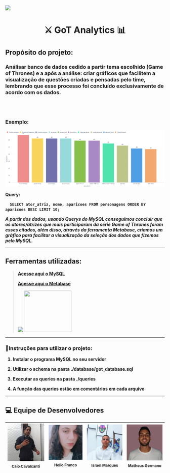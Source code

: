 <img src="https://upload.wikimedia.org/wikipedia/commons/b/b5/Logo_Game_of_Thrones.png">

<h1 align="center">⚔ GoT Analytics 📊</h1>

## Propósito do projeto:

<h3><b>Análisar banco de dados cedido a partir tema escolhido (Game of Thrones) e a após a análise: criar gráficos que facilitem a visualização de questões criadas e pensadas pelo time, lembrando que esse processo foi concluído exclusivamente de acordo com os dados.<b></h3><br><br>

<h3>Exemplo:</h3>
  
<img src="./img/grafico4.png">
  
Query:
```
  SELECT ator_atriz, nome, aparicoes FROM personagens ORDER BY aparicoes DESC LIMIT 10;
```
<p><b><i>A partir dos dados, usando Querys do MySQL conseguimos concluir que os atores/atrizes que mais participaram da série Game of Thrones foram esses citados, além disso, através  da ferramenta Metabase, criamos um gráfico para facilitar a visualização da seleção dos dados que fizemos pelo MySQL.</i><b><p>
  
---

## Ferramentas utilizadas:

> [Acesse aqui o MySQL](https://www.mysql.com/)
> 
> [Acesse aqui o Metabase](https://www.metabase.com/)
> 
> 
> 
> <img src="https://cdn.icon-icons.com/icons2/2415/PNG/512/mysql_original_wordmark_logo_icon_146417.png" width=130>
> 
> <img src="https://cdn.icon-icons.com/icons2/2699/PNG/512/metabase_logo_icon_168103.png" width=150 height=130>

---

### 📝Instruções para utilizar o projeto:

1. Instalar o programa MySQL no seu servidor

2. Utilizar o schema na pasta ./database/got_database.sql

3. Executar as queries na pasta ./queries

4. A função das queries estão em comentários em cada arquivo

---

## 💻 Equipe de Desenvolvedores

| [<img src="./img/caioimg.jpg" width=150><br><sub>Caio Cavalcanti</sub>](https://www.linkedin.com/in/caio-cavalcanti-17b50b13a/) |  [<img src="./img/helioimg.jpg" width=150><br><sub>Helio Franco</sub>](https://www.linkedin.com/in/dev-heliofranco/) |  [<img src="./img/israelimg.jpg" width=150><br><sub>Israel Marques</sub>](https://www.linkedin.com/in/israel-marques-375017158/) | [<img src="./img/matheusimg.jpeg" width=150><br><sub>Matheus Germano</sub>](https://www.linkedin.com/in/matheusgermanodesouza/) |
| :---: | :---: | :---: | :---: | 
